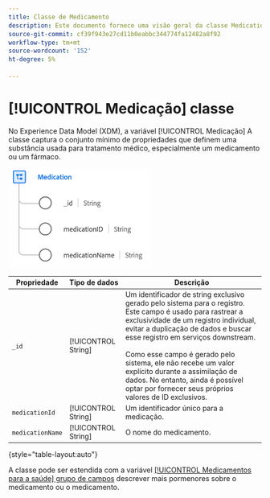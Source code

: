 ```yaml
---
title: Classe de Medicamento
description: Este documento fornece uma visão geral da classe Medication no Experience Data Model (XDM).
source-git-commit: cf39f943e27cd11b0eabbc344774fa12482a8f92
workflow-type: tm+mt
source-wordcount: '152'
ht-degree: 5%

---
```


# [!UICONTROL Medicação] classe

No Experience Data Model (XDM), a variável [!UICONTROL Medicação] A classe captura o conjunto mínimo de propriedades que definem uma substância usada para tratamento médico, especialmente um medicamento ou um fármaco.

![Estrutura de classes](../images/classes/medication.png)

| Propriedade | Tipo de dados | Descrição |
| --- | --- | --- |
| `_id` | [!UICONTROL String] | Um identificador de string exclusivo gerado pelo sistema para o registro. Este campo é usado para rastrear a exclusividade de um registro individual, evitar a duplicação de dados e buscar esse registro em serviços downstream.<br><br>Como esse campo é gerado pelo sistema, ele não recebe um valor explícito durante a assimilação de dados. No entanto, ainda é possível optar por fornecer seus próprios valores de ID exclusivos. |
| `medicationId` | [!UICONTROL String] | Um identificador único para a medicação. |
| `medicationName` | [!UICONTROL String] | O nome do medicamento. |

{style=&quot;table-layout:auto&quot;}

A classe pode ser estendida com a variável [[!UICONTROL Medicamentos para a saúde] grupo de campos](../field-groups/medication/healthcare-medication.md) descrever mais pormenores sobre o medicamento ou o medicamento.
